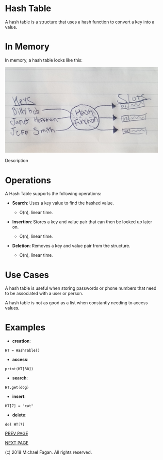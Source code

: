 # Hash Table

A hash table is a structure that uses a hash function to convert a key into a value.

# In Memory

In memory, a hash table looks like this:

![Image of Hash Table in Memory](images/hashtable_memory.jpg)

Description

# Operations

A Hash Table supports the following operations:

* **Search**: Uses a key value to find the hashed value.
  * O(n), linear time.

* **Insertion**: Stores a key and value pair that can then be looked up later on.
  * O(n), linear time.

* **Deletion**: Removes a key and value pair from the structure.
  * O(n), linear time.

# Use Cases

A hash table is useful when storing passwords or phone numbers that need to be associated with a user or person.

A hash table is not as good as a list when constantly needing to access values.

# Examples

* **creation**:

~~~
HT = HashTable()
~~~

* **access**:

~~~
print(HT[30])
~~~

* **search**:

~~~
HT.get(dog)
~~~

* **insert**:

~~~
HT[7] = "cat"
~~~

* **delete**:

~~~
del HT[7]
~~~

[PREV PAGE](avltree.md)

[NEXT PAGE](graph.md)

(c) 2018 Michael Fagan. All rights reserved.

